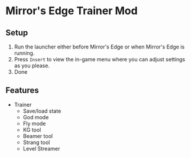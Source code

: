# Mirror's Edge Trainer Mod

## Setup 
1. Run the launcher either before Mirror's Edge or when Mirror's Edge is running.
2. Press `Insert` to view the in-game menu where you can adjust settings as you please.
3. Done
## Features
- Trainer
    - Save/load state
    - God mode
    - Fly mode
    - KG tool
    - Beamer tool
    - Strang tool
    - Level Streamer
